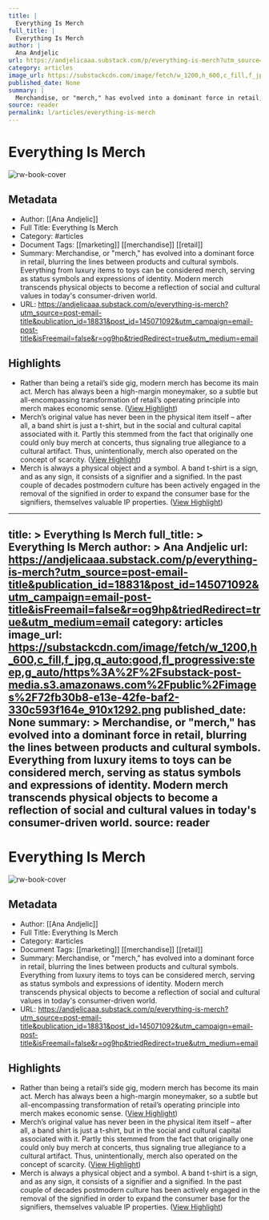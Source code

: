 ```yaml
---
title: |
  Everything Is Merch
full_title: |
  Everything Is Merch
author: |
  Ana Andjelic
url: https://andjelicaaa.substack.com/p/everything-is-merch?utm_source=post-email-title&publication_id=18831&post_id=145071092&utm_campaign=email-post-title&isFreemail=false&r=og9hp&triedRedirect=true&utm_medium=email
category: articles
image_url: https://substackcdn.com/image/fetch/w_1200,h_600,c_fill,f_jpg,q_auto:good,fl_progressive:steep,g_auto/https%3A%2F%2Fsubstack-post-media.s3.amazonaws.com%2Fpublic%2Fimages%2F72fb30b8-e13e-42fe-baf2-330c593f164e_910x1292.png
published_date: None
summary: |
  Merchandise, or "merch," has evolved into a dominant force in retail, blurring the lines between products and cultural symbols. Everything from luxury items to toys can be considered merch, serving as status symbols and expressions of identity. Modern merch transcends physical objects to become a reflection of social and cultural values in today's consumer-driven world.
source: reader
permalink: l/articles/everything-is-merch
---
```

# Everything Is Merch

![rw-book-cover](https://substackcdn.com/image/fetch/w_1200,h_600,c_fill,f_jpg,q_auto:good,fl_progressive:steep,g_auto/https%3A%2F%2Fsubstack-post-media.s3.amazonaws.com%2Fpublic%2Fimages%2F72fb30b8-e13e-42fe-baf2-330c593f164e_910x1292.png)

## Metadata
- Author: [[Ana Andjelic]]
- Full Title: Everything Is Merch
- Category: #articles
- Document Tags: [[marketing]] [[merchandise]] [[retail]] 
- Summary: Merchandise, or "merch," has evolved into a dominant force in retail, blurring the lines between products and cultural symbols. Everything from luxury items to toys can be considered merch, serving as status symbols and expressions of identity. Modern merch transcends physical objects to become a reflection of social and cultural values in today's consumer-driven world.
- URL: https://andjelicaaa.substack.com/p/everything-is-merch?utm_source=post-email-title&publication_id=18831&post_id=145071092&utm_campaign=email-post-title&isFreemail=false&r=og9hp&triedRedirect=true&utm_medium=email

## Highlights
- Rather than being a retail’s side gig, modern merch has become its main act. Merch has always been a high-margin moneymaker, so a subtle but all-encompassing transformation of retail’s operating principle into merch makes economic sense. ([View Highlight](https://read.readwise.io/read/01hzn280rxkregp4ay40yns5aa))
- Merch’s original value has never been in the physical item itself – after all, a band shirt is just a t-shirt, but in the social and cultural capital associated with it. Partly this stemmed from the fact that originally one could only buy merch at concerts, thus signaling true allegiance to a cultural artifact. Thus, unintentionally, merch also operated on the concept of scarcity. ([View Highlight](https://read.readwise.io/read/01hzn2akj502v8xfh5axrc8hs6))
- Merch is always a physical object and a symbol. A band t-shirt is a sign, and as any sign, it consists of a signifier and a signified. In the past couple of decades postmodern culture has been actively engaged in the removal of the signified in order to expand the consumer base for the signifiers, themselves valuable IP properties. ([View Highlight](https://read.readwise.io/read/01hzn2b7nqsm8hhdxbjajxv2ys))


---
title: >
  Everything Is Merch
full_title: >
  Everything Is Merch
author: >
  Ana Andjelic
url: https://andjelicaaa.substack.com/p/everything-is-merch?utm_source=post-email-title&publication_id=18831&post_id=145071092&utm_campaign=email-post-title&isFreemail=false&r=og9hp&triedRedirect=true&utm_medium=email
category: articles
image_url: https://substackcdn.com/image/fetch/w_1200,h_600,c_fill,f_jpg,q_auto:good,fl_progressive:steep,g_auto/https%3A%2F%2Fsubstack-post-media.s3.amazonaws.com%2Fpublic%2Fimages%2F72fb30b8-e13e-42fe-baf2-330c593f164e_910x1292.png
published_date: None
summary: >
  Merchandise, or "merch," has evolved into a dominant force in retail, blurring the lines between products and cultural symbols. Everything from luxury items to toys can be considered merch, serving as status symbols and expressions of identity. Modern merch transcends physical objects to become a reflection of social and cultural values in today's consumer-driven world.
source: reader
---
# Everything Is Merch

![rw-book-cover](https://substackcdn.com/image/fetch/w_1200,h_600,c_fill,f_jpg,q_auto:good,fl_progressive:steep,g_auto/https%3A%2F%2Fsubstack-post-media.s3.amazonaws.com%2Fpublic%2Fimages%2F72fb30b8-e13e-42fe-baf2-330c593f164e_910x1292.png)

## Metadata
- Author: [[Ana Andjelic]]
- Full Title: Everything Is Merch
- Category: #articles
- Document Tags: [[marketing]] [[merchandise]] [[retail]] 
- Summary: Merchandise, or "merch," has evolved into a dominant force in retail, blurring the lines between products and cultural symbols. Everything from luxury items to toys can be considered merch, serving as status symbols and expressions of identity. Modern merch transcends physical objects to become a reflection of social and cultural values in today's consumer-driven world.
- URL: https://andjelicaaa.substack.com/p/everything-is-merch?utm_source=post-email-title&publication_id=18831&post_id=145071092&utm_campaign=email-post-title&isFreemail=false&r=og9hp&triedRedirect=true&utm_medium=email

## Highlights
- Rather than being a retail’s side gig, modern merch has become its main act. Merch has always been a high-margin moneymaker, so a subtle but all-encompassing transformation of retail’s operating principle into merch makes economic sense. ([View Highlight](https://read.readwise.io/read/01hzn280rxkregp4ay40yns5aa))
- Merch’s original value has never been in the physical item itself – after all, a band shirt is just a t-shirt, but in the social and cultural capital associated with it. Partly this stemmed from the fact that originally one could only buy merch at concerts, thus signaling true allegiance to a cultural artifact. Thus, unintentionally, merch also operated on the concept of scarcity. ([View Highlight](https://read.readwise.io/read/01hzn2akj502v8xfh5axrc8hs6))
- Merch is always a physical object and a symbol. A band t-shirt is a sign, and as any sign, it consists of a signifier and a signified. In the past couple of decades postmodern culture has been actively engaged in the removal of the signified in order to expand the consumer base for the signifiers, themselves valuable IP properties. ([View Highlight](https://read.readwise.io/read/01hzn2b7nqsm8hhdxbjajxv2ys))


